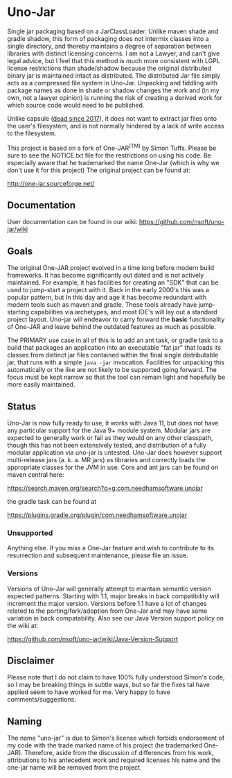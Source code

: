 # Uno-Jar

Single jar packaging based on a JarClassLoader. 
Unlike maven shade and gradle shadow, this form of packaging does not intermix classes into a single directory, and thereby maintains a degree of separation between libraries with distinct licensing concerns. 
I am not a Lawyer, and can't give legal advice, but I feel that this method is much more consistent with LGPL license restrictions than shade/shadow because the original distributed binary jar is maintained intact as distributed. 
The distributed Jar file simply acts as a compressed file system in Uno-Jar. Unpacking and fiddling with package names as done in shade or shadow changes the work and (in my own, not a lawyer opinion) is running the risk of creating a derived work for which source code would need to be published. 

Unlike capsule ([dead since 2017](https://github.com/puniverse/capsule)), it does not want to extract jar files onto the user's filesystem, and is not normally hindered by a lack of write access to the filesystem.

This project is based on a fork of One-JAR<sup>(TM)</sup> by Simon Tuffs. Please be sure to see the NOTICE.txt file
for the restrictions on using his code. 
Be especially aware that he trademarked the name One-Jar (which is why we don't use it for this project)
The original project can be found at:

http://one-jar.sourceforge.net/

## Documentation

User documentation can be found in our wiki: https://github.com/nsoft/uno-jar/wiki

## Goals

The original One-JAR project evolved in a time long before modern build frameworks. It has become 
significantly out dated and is not actively maintained. For example, it has facilities for
creating an "SDK" that can be used to jump-start a project with it. Back in the early 2000's this
was a popular pattern, but In this day and age it has become redundant with modern
tools such as maven and gradle. These tools already have jump-starting capabilities via archetypes, and most IDE's 
will lay out a standard project layout. Uno-jar will endeavor to carry forward the **basic** functionality
of One-JAR and leave behind the outdated features as much as possible. 

The PRIMARY use case in all of this is to add an ant task, or gradle task to a build that packages an application
into an executable "fat jar" that loads its classes from distinct jar files contained within the final
single distributable jar, that runs with a simple `java -jar` invocation. Facilities for unpacking this automatically 
or the like are not likely to be supported going forward. The focus must be kept narrow so that the tool can remain 
light and hopefully be more easily maintained. 


## Status

Uno-Jar is now fully ready to use, it works with Java 11, but does not have any particular support for the Java 9+ module system. 
Modular jars are expected to generally work or fail as they would on any other classpath, though this has not been extensively tested, and distribution of a fully modular application via uno-jar is untested.
Uno-Jar does however support multi-release jars (a. k. a. MR jars) as libraries and correctly loads the appropriate classes for the JVM in use. 
Core and ant jars can be found on maven central here: 

https://search.maven.org/search?q=g:com.needhamsoftware.unojar

the gradle task can be found at 

https://plugins.gradle.org/plugin/com.needhamsoftware.unojar

### Unsupported
Anything else. If you miss a One-Jar feature and wish to contribute to its resurrection and subsequent 
maintenance, please file an issue.

### Versions
Versions of Uno-Jar will generally attempt to maintain semantic version expected patterns. 
Starting with 1.1, major breaks in back compatibility will increment the major version. 
Versions before 1.1 have a lot of changes related to the porting/fork/adoption from One-Jar
and may have some variation in back compatability. Also see our Java Version support policy on the wiki at:

https://github.com/nsoft/uno-jar/wiki/Java-Version-Support


## Disclaimer 
Please note that I do not claim to have 100% fully understood Simon's code, so I may be breaking things 
in subtle ways, but so far the fixes taI have applied seem to have worked for me. Very happy to have 
comments/suggestions. 

## Naming
The name "uno-jar" is due to Simon's license which forbids endorsement of my code 
with the trade marked name of his project (he trademarked One-JAR). Therefore, aside
from the discussion of differences from his work, attributions to his antecedent work 
and required licenses his name and the one-jar name will be removed from the project.
